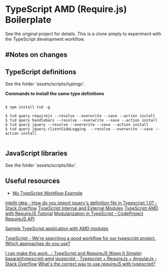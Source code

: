TypeScript AMD (Require.js) Boilerplate
======================
See the original project for details.
This is a clone simply to experiment with the TypeScript development workflow.

#Notes on changes
----------

## TypeScript definitions

See the folder 'assets/scripts/typings'.

__Commands to install the same type definitions__

```

$ npm install tsd -g

$ tsd query requirejs --resolve --overwrite --save --action install
$ tsd query handlebars --resolve --overwrite --save --action install
$ tsd query jquery --resolve --overwrite --save --action install
$ tsd query jquery.clientSideLogging  --resolve --overwrite --save --action install


```

## JavaScript libraries

See the folder 'assets/scripts/libs'.

## Useful resources 


* [My TypeScript Workflow Example](http://www.codebelt.com/typescript/my-typescript-workflow-examples/)


[intellij idea - How do you import jquery's definition file in Typescript 1.0? - Stack Overflow](http://stackoverflow.com/questions/26071468/how-do-you-import-jquerys-definition-file-in-typescript-1-0)
[TypeScript Internal and External Modules](http://www.codebelt.com/typescript/typescript-internal-and-external-modules/)
[TypeScript AMD with RequireJS Tutorial](http://www.codebelt.com/typescript/typescript-amd-with-requirejs-tutorial/)
[Modularization in TypeScript - CodeProject](http://www.codeproject.com/Articles/528295/ModularizationplusinplusTypeScript)
[RequireJS API](http://requirejs.org/docs/api.html#config)

[Sample TypeScript application with AMD modules](https://github.com/wiktor-k/ts-amd)

[TypeScript - We're searching a good workflow for our typescript project. Which approaches do you use?](https://typescript.codeplex.com/discussions/507413)

[I can make this work...: TypeScript and RequireJS (Keep It Simple)](http://icanmakethiswork.blogspot.com/2014/02/typescript-and-requirejs-keep-it-simple.html)
[basarat/typescript-amd](https://github.com/basarat/typescript-amd)
[javascript - Typescript + RequireJs + AngularJs - Stack Overflow](http://stackoverflow.com/questions/23560800/typescript-requirejs-angularjs)
[What's the correct way to use requireJS with typescript?](http://stackoverflow.com/questions/20079464/whats-the-correct-way-to-use-requirejs-with-typescript)

